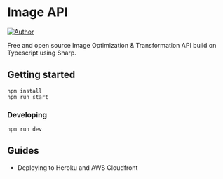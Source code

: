 # Image API

[![Author](https://img.shields.io/badge/author-%40nicobistolfi-blue.svg)](https://github.com/nicobistolfi)

Free and open source Image Optimization & Transformation API build on Typescript using Sharp.

## Getting started

```
npm install
npm run start
```

### Developing
```
npm run dev
```

## Guides
- Deploying to Heroku and AWS Cloudfront